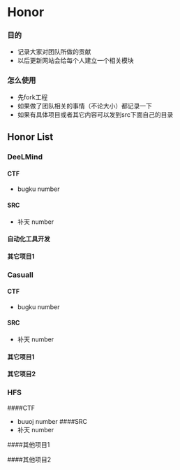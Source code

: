﻿# Honor

### 目的
* 记录大家对团队所做的贡献
* 以后更新网站会给每个人建立一个相关模块

### 怎么使用
* 先fork工程
* 如果做了团队相关的事情（不论大小）都记录一下
* 如果有具体项目或者其它内容可以发到src下面自己的目录


## Honor List

### DeeLMind

#### CTF
* bugku number
#### SRC
* 补天 number

#### 自动化工具开发

#### 其它项目1

### Casuall

#### CTF
* bugku number
#### SRC
* 补天 number

#### 其它项目1

#### 其它项目2

### HFS

####CTF
* buuoj number
####SRC
* 补天 number

####其他项目1

####其他项目2
